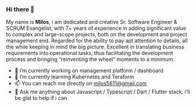 ### Hi there 👋

My name is **Milos**, i am dedicated and creative Sr. Software Engineer & SCRUM Evangelist, with 7+ years of experience in adding significant value to complex and large-scope projects, both on the development and project management end. Regarded for the ability to pay apt attention to details, all the while keeping in mind the big picture. Excellent in translating business requirements into operational tasks, thus facilitating the development process and bringing “reinventing the wheel” moments to a minimum. 

- 🔭 I’m currently working on management platform / dashboard
- 🌱 I’m currently learning Kubernetes and Teraform
- 📫 You can reach me directly on milos5611@gmail.com
- 💬 Ask me anything about Javascript / Typescript / Dart / Flutter stack, i'll be glat to help if i can

<!--
**Milos5611/Milos5611** is a ✨ _special_ ✨ repository because its `README.md` (this file) appears on your GitHub profile.

Here are some ideas to get you started:

- 🔭 I’m currently working on ...
- 🌱 I’m currently learning ...
- 👯 I’m looking to collaborate on ...
- 🤔 I’m looking for help with ...
- 💬 Ask me about ...
- 📫 How to reach me: ...
- 😄 Pronouns: ...
- ⚡ Fun fact: ...
-->
